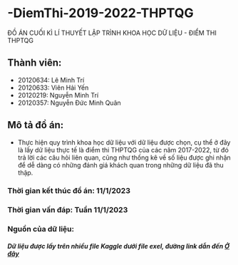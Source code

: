 # -DiemThi-2019-2022-THPTQG
ĐỒ ÁN CUỐI KÌ LÍ THUYẾT LẬP TRÌNH KHOA HỌC DỮ LIỆU - ĐIỂM THI THPTQG
## **Thành viên:**
- 20120634: Lê Minh Trí
- 20120633: Viên Hải Yến
- 20120219: Nguyễn Minh Trí
- 20120357: Nguyễn Đức Minh Quân

## **Mô tả đồ án:**
- Thực hiện quy trình khoa học dữ liệu với dữ liệu được chọn, cụ thể ở đây là lấy dữ liệu thực tế là điểm thi THPTQG của các năm 2017-2022, từ đó trả lời các câu hỏi liên quan, cũng như thống kê về số liệu được ghi nhận để dễ dàng có những đánh giá khách quan trong những dữ liệu đã thu thập.

### **Thời gian kết thúc đồ án:** 11/1/2023
### **Thời gian vấn đáp:** Tuần 11/1/2023
### **Nguồn của dữ liệu:**
##### Dữ liệu được lấy trên nhiều file Kaggle dưới file exel, đường link dẫn đến  [Ở đây](https://drive.google.com/drive/folders/1lvwgZT50BZBVZF74zBnOZVq47P3hkr8p)